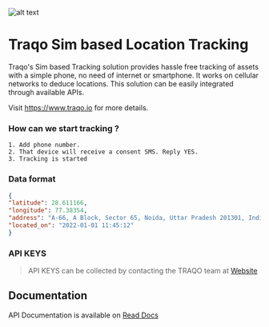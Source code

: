 ![alt text](https://static.wixstatic.com/media/4d62d8_59848273e1d74dfc8b529fb24772b4c4~mv2_d_4267_4382_s_4_2.png/v1/fill/w_146,h_146,al_c,q_85,usm_0.66_1.00_0.01/App%20logo-png.webp)

# Traqo Sim based Location Tracking

Traqo's Sim based Tracking solution provides hassle free tracking of assets with a simple phone, no need of internet or smartphone. It works on cellular networks to deduce locations. This solution can be easily integrated through available APIs.

Visit https://www.traqo.io for more details.

### How can we start tracking ?
```
1. Add phone number.
2. That device will receive a consent SMS. Reply YES.
3. Tracking is started
```

### Data format
```json
{
"latitude": 28.611166,
"longitude": 77.38354,
"address": "A-66, A Block, Sector 65, Noida, Uttar Pradesh 201301, India",
"located_on": "2022-01-01 11:45:12"
}
```

### API KEYS

> API KEYS can be collected by contacting the TRAQO team at [Website](https://www.traqo.in)


## Documentation

API Documentation is available on [Read Docs](https://documenter.getpostman.com/view/12517582/TW6tKpn7)

